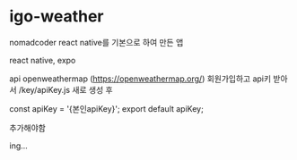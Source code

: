 # igo-weather

nomadcoder react native를 기본으로 하여 만든 앱

react native, expo


api 
openweathermap (https://openweathermap.org/)
회원가입하고 api키 받아서 
/key/apiKey.js 새로 생성 후    

const apiKey = '{본인apiKey}';
export default apiKey;

추가해야함

ing...
